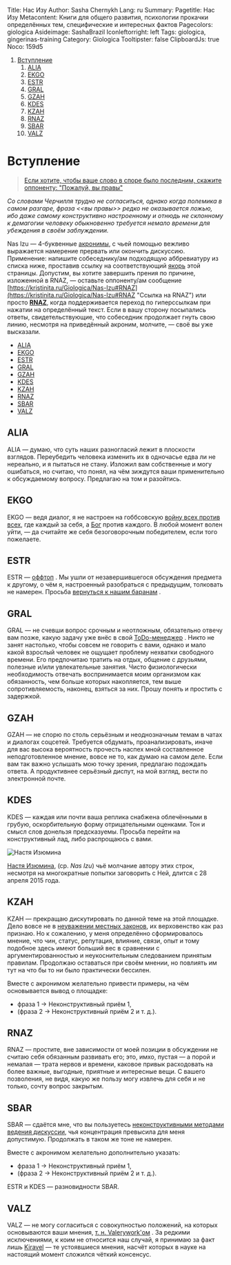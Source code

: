 Title: Нас Изу
Author: Sasha Chernykh
Lang: ru
Summary:
Pagetitle: Нас Изу
Metacontent: Книги для общего развития, психологии прокачки определённых тем, специфические и интересных фактов
Pagecolors: giologica
Asideimage: SashaBrazil
Iconleftorright: left
Tags: giologica, gingerinas-training
Category: Giologica
Tooltipster: false
ClipboardJs: true
Noco: 159d5

<!-- MarkdownTOC -->

1. [Вступление](#Вступление)
	1. [ALIA](#alia)
	1. [EKGO](#ekgo)
	1. [ESTR](#estr)
	1. [GRAL](#gral)
	1. [GZAH](#gzah)
	1. [KDES](#kdes)
	1. [KZAH](#kzah)
	1. [RNAZ](#rnaz)
	1. [SBAR](#sbar)
	1. [VALZ](#valz)

<!-- /MarkdownTOC -->

<a id="Вступление"></a>
# Вступление

> [Если хотите, чтобы ваше слово в споре было последним, скажите оппоненту: "Пожалуй, вы правы"](http://www.companion.ua/articles/content?id=7178 "Цитата Черчилля")

_Со словами Черчилля трудно не согласиться, однако когда полемика в самом разгаре, фраза <<вы правы>> редко не оказывается ложью, ибо даже самому конструктивно настроенному и отнюдь не склонному к демагогии человеку обыкновенно требуется немало времени для убеждения в своём заблуждении._

Nas Izu — 4-буквенные [акронимы](http://enc-dic.com/fwords/Akronim-1543.html "Определение акронима"), с чьей помощью вежливо выражается намерение прервать или окончить дискуссию. Применение: напишите собеседнику/ам подходящую аббревиатуру из списка ниже, проставив ссылку на соответствующий [якорь](http://htmlbook.ru/samhtml/yakorya "Якорь HTML") этой страницы. Допустим, вы хотите завершить прения по причине, изложенной в RNAZ, — оставьте оппоненту/ам сообщение [https://kristinita.ru/Giologica/Nas-Izu#RNAZ](https://kristinita.ru/Giologica/Nas-Izu#RNAZ "Ссылка на RNAZ") или просто [**RNAZ**](https://kristinita.ru/Giologica/Nas-Izu#RNAZ), когда поддерживается переход по гиперссылкам при нажатии на определённый текст. Если в вашу сторону посыпались ответы, свидетельствующие, что собеседник продолжает гнуть свою линию, несмотря на приведённый акроним, молчите, — своё вы уже высказали.

+ [ALIA](#alia)
+ [EKGO](#ekgo)
+ [ESTR](#estr)
+ [GRAL](#gral)
+ [GZAH](#gzah)
+ [KDES](#kdes)
+ [KZAH](#kzah)
+ [RNAZ](#rnaz)
+ [SBAR](#sbar)
+ [VALZ](#valz)

<a id="alia"></a>
## ALIA

ALIA — думаю, что суть наших разногласий лежит в плоскости взглядов. Переубедить человека изменить их в одночасье едва ли не нереально, и я пытаться не стану. Изложил вам собственные и могу ошибаться, но считаю, что понял, на чём зиждутся ваши применительно к обсуждаемому вопросу. Предлагаю на том и разойтись.

<a id="ekgo"></a>
## EKGO

EKGO — ведя диалог, я не настроен на гоббсовскую [войну всех против всех](http://iph.ras.ru/enc_eth/103.html "Определение <<войны всех против всех>>"), где каждый за себя, а [Бог](https://vk.com/hair_in_the_wind "Бог") против каждого. В любой момент волен уйти, — да считайте же себя безоговорочным победителем, если того пожелаете.

<a id="estr"></a>
## ESTR

ESTR — [оффтоп](http://www.wikireality.ru/wiki/%D0%9E%D1%84%D1%84%D1%82%D0%BE%D0%BF%D0%B8%D0%BA "Определение оффтопа") . Мы ушли от незавершившегося обсуждения предмета к другому, о чём я, настроенный разобраться с предыдущим, толковать не намерен. Просьба [вернуться к нашим баранам](http://dic.academic.ru/dic.nsf/proverbs/11543/Вернёмся "Вернёмся к нашим баранам") .

<a id="gral"></a>
## GRAL

GRAL — не счевши вопрос срочным и неотложным, обязательно отвечу вам позже, какую задачу уже внёс в свой [ToDo-менеджер](http://www.3dnews.ru/920530 "Определение ToDo-менеджера") . Никто не занят настолько, чтобы совсем не говорить с вами, однако и мало какой взрослый человек не ощущает проблему нехватки свободного времени. Его предпочитаю тратить на отдых, общение с друзьями, полезные и/или увлекательные занятия. Чисто физиологически необходимость отвечать воспринимается моим организмом как обязанность, чем больше которых накопляется, тем выше сопротивляемость, наконец, взяться за них. Прошу понять и простить с задержкой.

<a id="gzah"></a>
## GZAH

GZAH — не спорю по столь серьёзным и неоднозначным темам в чатах и диалогах соцсетей. Требуется обдумать, проанализировать, иначе для вас высока вероятность прочесть наспех мной составленное неподготовленное мнение, вовсе не то, как думаю на самом деле. Если вам так важно услышать мою точку зрения, предлагаю подождать ответа. А продуктивнее серьёзный диспут, на мой взгляд, вести по электронной почте.

<a id="kdes"></a>
## KDES

KDES — каждая или почти ваша реплика снабжена облечёнными в грубую, оскорбительную форму отрицательными оценками. Тон и смысл слов донельзя предсказуемы. Просьба перейти на конструктивный лад, либо распрощаюсь с вами.

![Настя Изюмина](https://i.imgur.com/oavt5Lf.jpg)

[Настя Изюмина](https://vk.com/id3340728 "Настя Изюмина"), (ср. _Nas Izu_) чьё молчание автору этих строк, несмотря на многократные попытки заговорить с Ней, длится с 28 апреля 2015 года.

<a id="kzah"></a>
## KZAH

KZAH — прекращаю дискутировать по данной теме на этой площадке. Дело вовсе не в [неуважении местных законов](http://enc-dic.com/michelson/V-chuzho-monastr-so-svoim-ustavom-ne-hodjat-1082.html "В чужой монастырь со своим уставом не ходят"), их верховенство как раз признаю. Но к сожалению, у меня определённо сформировалось мнение, что чин, статус, репутация, влияние, связи, опыт и тому подобное здесь имеют больший вес в сравнении с аргументированностью и неукоснительным следованием принятым правилам. Продолжаю оставаться при своём мнении, но повлиять им тут на что бы то ни было практически бессилен.

Вместе с акронимом желательно привести примеры, на чём основывается вывод о площадке:

+ фраза 1 → Неконструктивный приём 1,
+ (фраза 2 → Неконструктивный приём 2 и т. д.).

<a id="rnaz"></a>
## RNAZ

RNAZ — простите, вне зависимости от моей позиции в обсуждении не считаю себя обязанным развивать его; это, имхо, пустая — а порой и немалая — трата нервов и времени, каковое привык расходовать на более важные, выгодные, приятные и интересные вещи. С вашего позволения, не видя, какую же пользу могу извлечь для себя и не только, сочту вопрос закрытым.

<a id="sbar"></a>
## SBAR

SBAR — сдаётся мне, что вы пользуетесь [неконструктивными методами ведения дискуссии](http://web.archive.org/web/20160306044838/http://xpomo.com/ruskolan/tolpa/demagog.htm), чья концентрация превысила для меня допустимую. Продолжать в таком же тоне не намерен.

Вместе с акронимом желательно дополнительно указать:

+ фраза 1 → Неконструктивный приём 1,
+ (фраза 2 → Неконструктивный приём 2 и т. д.).

ESTR и KDES — разновидности SBAR.

<a id="valz"></a>
## VALZ

VALZ — не могу согласиться с совокупностью положений, на которых основываются ваши мнения, [т. н. Valerywork'ом]({filename}/Giologica/Valerywork-Kiravel.md "Вэлериворк") . За редкими исключениями, к коим не относится наш случай, я принимаю за факт лишь [Kiravel]({filename}/Giologica/Valerywork-Kiravel.md "Киравэл") — те устоявшиеся мнения, насчёт которых в науке на настоящий момент сложился чёткий консенсус.
